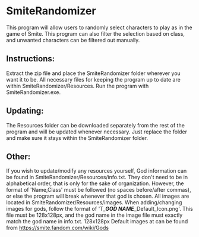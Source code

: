 # SmiteRandomizer
  This program will allow users to randomly select characters to play as in the game of Smite. This program can also filter the 
  selection based on class, and unwanted characters can be filtered out manually.

## Instructions: 
  Extract the zip file and place the SmiteRandomizer folder wherever you want it to be. All necessary files for keeping the program 
  up to date are within SmiteRandomizer/Resources. Run the program with SmiteRandomizer.exe.
  
## Updating:
 The Resources folder can be downloaded separately from the rest of the program and will be updated whenever necessary. Just replace 
 the folder and make sure it stays within the SmiteRandomizer folder.
 
## Other:
 If you wish to update/modify any resources yourself, God information can be found
 in SmiteRandomizer/Resources/info.txt. They don't need to be in alphabetical order, that is only for the sake of organization. However,
 the format of 'Name,Class' must be followed (no spaces before/after commas), or else the program will break whenever that
 god is chosen. All images are located in SmiteRandomizer/Resources/images. When adding/changing images for gods, follow the format of
 'T_***GOD NAME***_Default_Icon.png'. This file must be 128x128px, and the god name in the image file must exactly match the god name in
 info.txt. 128x128px Default images at can be found from https://smite.fandom.com/wiki/Gods
